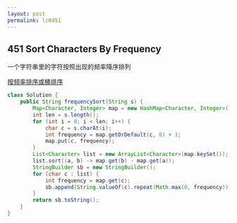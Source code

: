```yaml
---
layout: post
permalink: lc0451 
---
```


## 451 Sort Characters By Frequency

一个字符串里的字符按照出现的频率降序排列

[按频率排序或桶排序](https://leetcode-cn.com/problems/sort-characters-by-frequency/solution/gen-ju-zi-fu-chu-xian-pin-lu-pai-xu-by-l-zmvy/)

```java
class Solution {
    public String frequencySort(String s) {
        Map<Character, Integer> map = new HashMap<Character, Integer>();
        int len = s.length();
        for (int i = 0; i < len; i++) {
            char c = s.charAt(i);
            int frequency = map.getOrDefault(c, 0) + 1;
            map.put(c, frequency);
        }
        List<Character> list = new ArrayList<Character>(map.keySet());
        list.sort((a, b) -> map.get(b) - map.get(a));
        StringBuilder sb = new StringBuilder();
        for (char c : list) {
            int frequency = map.get(c);
            sb.append(String.valueOf(c).repeat(Math.max(0, frequency)));
        }
        return sb.toString();
    }
}
```